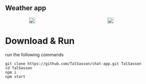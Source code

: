 
## Weather app
<div style="display: flex; justify-content: space-around">
  <img src="https://i.ibb.co/YRmPSt9/chat-app2.png" width="20%"/>
  <img src="https://i.ibb.co/mX0P3tj/chat-app.png" width="20%"/>
</div>

# Download & Run
run the following commands
```
git clone https://github.com/TalSasson/chat-app.git TalSasson
cd TalSasson
npm i
npm start
```


